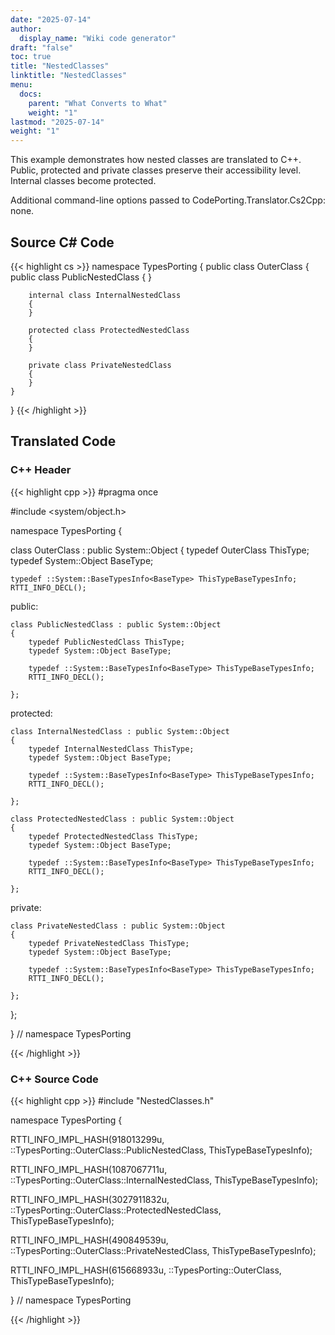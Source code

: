 ```yaml
---
date: "2025-07-14"
author:
  display_name: "Wiki code generator"
draft: "false"
toc: true
title: "NestedClasses"
linktitle: "NestedClasses"
menu:
  docs:
    parent: "What Converts to What"
    weight: "1"
lastmod: "2025-07-14"
weight: "1"
---
```


This example demonstrates how nested classes are translated to C++. Public, protected and private classes preserve their accessibility level. Internal classes become protected.

Additional command-line options passed to CodePorting.Translator.Cs2Cpp: none.

## Source C# Code ##

{{< highlight cs >}}
namespace TypesPorting
{
    public class OuterClass
    {
        public class PublicNestedClass
        {
        }

        internal class InternalNestedClass
        {
        }

        protected class ProtectedNestedClass
        {
        }

        private class PrivateNestedClass
        {
        }
    }
}
{{< /highlight >}}

## Translated Code ##

### C++ Header ###

{{< highlight cpp >}}
#pragma once

#include <system/object.h>

namespace TypesPorting {

class OuterClass : public System::Object
{
    typedef OuterClass ThisType;
    typedef System::Object BaseType;
    
    typedef ::System::BaseTypesInfo<BaseType> ThisTypeBaseTypesInfo;
    RTTI_INFO_DECL();
    
public:

    class PublicNestedClass : public System::Object
    {
        typedef PublicNestedClass ThisType;
        typedef System::Object BaseType;
        
        typedef ::System::BaseTypesInfo<BaseType> ThisTypeBaseTypesInfo;
        RTTI_INFO_DECL();
        
    };
    
    
protected:

    class InternalNestedClass : public System::Object
    {
        typedef InternalNestedClass ThisType;
        typedef System::Object BaseType;
        
        typedef ::System::BaseTypesInfo<BaseType> ThisTypeBaseTypesInfo;
        RTTI_INFO_DECL();
        
    };
    
    class ProtectedNestedClass : public System::Object
    {
        typedef ProtectedNestedClass ThisType;
        typedef System::Object BaseType;
        
        typedef ::System::BaseTypesInfo<BaseType> ThisTypeBaseTypesInfo;
        RTTI_INFO_DECL();
        
    };
    
    
private:

    class PrivateNestedClass : public System::Object
    {
        typedef PrivateNestedClass ThisType;
        typedef System::Object BaseType;
        
        typedef ::System::BaseTypesInfo<BaseType> ThisTypeBaseTypesInfo;
        RTTI_INFO_DECL();
        
    };
    
    
};

} // namespace TypesPorting



{{< /highlight >}}

### C++ Source Code ###

{{< highlight cpp >}}
#include "NestedClasses.h"

namespace TypesPorting {

RTTI_INFO_IMPL_HASH(918013299u, ::TypesPorting::OuterClass::PublicNestedClass, ThisTypeBaseTypesInfo);

RTTI_INFO_IMPL_HASH(1087067711u, ::TypesPorting::OuterClass::InternalNestedClass, ThisTypeBaseTypesInfo);

RTTI_INFO_IMPL_HASH(3027911832u, ::TypesPorting::OuterClass::ProtectedNestedClass, ThisTypeBaseTypesInfo);

RTTI_INFO_IMPL_HASH(490849539u, ::TypesPorting::OuterClass::PrivateNestedClass, ThisTypeBaseTypesInfo);


RTTI_INFO_IMPL_HASH(615668933u, ::TypesPorting::OuterClass, ThisTypeBaseTypesInfo);

} // namespace TypesPorting

{{< /highlight >}}
